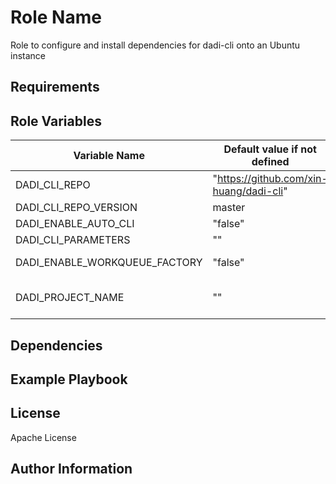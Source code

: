 Role Name
=========

Role to configure and install dependencies for dadi-cli onto an Ubuntu instance

Requirements
------------


Role Variables
--------------
Variable Name | Default value if not defined | Description
------------- | ---------------------- | -----------
DADI_CLI_REPO | "https://github.com/xin-huang/dadi-cli" | repo to download dadi cli
DADI_CLI_REPO_VERSION | master | branch to use
DADI_ENABLE_AUTO_CLI | "false" | if true, run dadi-cli automatically
DADI_CLI_PARAMETERS | "" | if set, will pass parameters into the cli
DADI_ENABLE_WORKQUEUE_FACTORY | "false" | if true, run workqueue_factory automatically
DADI_PROJECT_NAME | "" | required if DADI_ENABLE_AUTO_CLI or DADI_ENABLE_WORKQUEUE_FACTORY is true

Dependencies
------------

Example Playbook
----------------



License
-------

Apache License

Author Information
------------------


